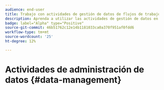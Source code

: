 ```yaml
---
audience: end-user
title: Trabajo con actividades de gestión de datos de flujos de trabajo
description: Aprenda a utilizar las actividades de gestión de datos en los flujos de trabajo web de Adobe Campaign
badge: label="Alpha" type="Positive"
source-git-commit: 46b51762c12e14b1181033ca0a370f951af0fdd6
workflow-type: tm+mt
source-wordcount: '25'
ht-degree: 12%

---
```


# Actividades de administración de datos {#data-management}
